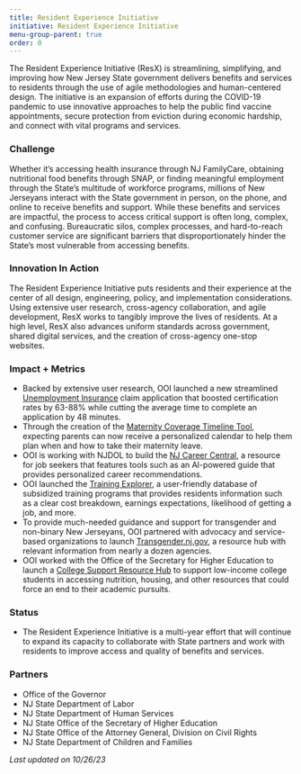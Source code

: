 ```yaml
---
title: Resident Experience Initiative
initiative: Resident Experience Initiative
menu-group-parent: true
order: 0
---
```


The Resident Experience Initiative (ResX) is streamlining, simplifying, and improving how New Jersey State government delivers benefits and services to residents through the use of agile methodologies and human-centered design. The initiative is an expansion of efforts during the COVID-19 pandemic to use innovative approaches to help the public find vaccine appointments, secure protection from eviction during economic hardship, and connect with vital programs and services.

### Challenge

Whether it’s accessing health insurance through NJ FamilyCare, obtaining nutritional food benefits through SNAP, or finding meaningful employment through the State’s multitude of workforce programs, millions of New Jerseyans interact with the State government in person, on the phone, and online to receive benefits and support. While these benefits and services are impactful, the process to access critical support is often long, complex, and confusing. Bureaucratic silos, complex processes, and hard-to-reach customer service are significant barriers that disproportionately hinder the State’s most vulnerable from accessing benefits.

### Innovation In Action

The Resident Experience Initiative puts residents and their experience at the center of all design, engineering, policy, and implementation considerations. Using extensive user research, cross-agency collaboration, and agile development, ResX works to tangibly improve the lives of residents. At a high level, ResX also advances uniform standards across government, shared digital services, and the creation of cross-agency one-stop websites.

### Impact + Metrics

- Backed by extensive user research, OOI launched a new streamlined [Unemployment Insurance](/projects/nj-ui/) claim application that boosted certification rates by 63-88% while cutting the average time to complete an application by 48 minutes.
- Through the creation of the [Maternity Coverage Timeline Tool](/projects/maternity-coverage-tool/), expecting parents can now receive a personalized calendar to help them plan when and how to take their maternity leave.
- OOI is working with NJDOL to build the [NJ Career Central](/projects/nj-career-central/), a resource for job seekers that features tools such as an AI-powered guide that provides personalized career recommendations.
- OOI launched the [Training Explorer](/projects/training-explorer/), a user-friendly database of subsidized training programs that provides residents information such as a clear cost breakdown, earnings expectations, likelihood of getting a job, and more.
- To provide much-needed guidance and support for transgender and non-binary New Jerseyans, OOI partnered with advocacy and service-based organizations to launch [Transgender.nj.gov](/projects/transgender-hub/), a resource hub with relevant information from nearly a dozen agencies.
- OOI worked with the Office of the Secretary for Higher Education to launch a [College Support Resource Hub](/projects/oshe-campaign/) to support low-income college students in accessing nutrition, housing, and other resources that could force an end to their academic pursuits.

### Status

- The Resident Experience Initiative is a multi-year effort that will continue to expand its capacity to collaborate with State partners and work with residents to improve access and quality of benefits and services.

### Partners

- Office of the Governor
- NJ State Department of Labor
- NJ State Department of Human Services
- NJ State Office of the Secretary of Higher Education
- NJ State Office of the Attorney General, Division on Civil Rights
- NJ State Department of Children and Families

_Last updated on 10/26/23_
